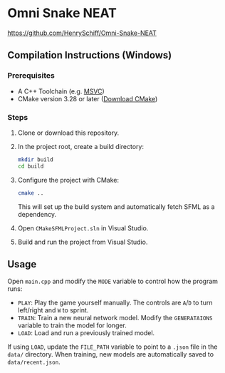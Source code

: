 # Omni Snake NEAT

https://github.com/HenrySchiff/Omni-Snake-NEAT

## Compilation Instructions (Windows)

### Prerequisites

- A C++ Toolchain (e.g. [MSVC](https://visualstudio.microsoft.com/))
- CMake version 3.28 or later ([Download CMake](https://cmake.org/download/))

### Steps

1. Clone or download this repository.

2. In the project root, create a build directory:
   ```bash
   mkdir build
   cd build
   ```

3. Configure the project with CMake:
   ```bash
   cmake ..
   ```

   This will set up the build system and automatically fetch SFML as a dependency.

4. Open `CMakeSFMLProject.sln` in Visual Studio.

5. Build and run the project from Visual Studio.

## Usage

Open `main.cpp` and modify the `MODE` variable to control how the program runs:

- `PLAY`: Play the game yourself manually. The controls are `A`/`D` to turn left/right and `W` to sprint.
- `TRAIN`: Train a new neural network model. Modify the `GENERATAIONS` variable to train the model for longer.
- `LOAD`: Load and run a previously trained model.

If using `LOAD`, update the `FILE_PATH` variable to point to a `.json` file in the `data/` directory. When training, new models are automatically saved to `data/recent.json`.